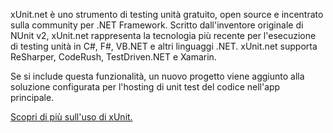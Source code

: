 ﻿xUnit.net è uno strumento di testing unità gratuito, open source e incentrato sulla community per .NET Framework. Scritto dall'inventore originale di NUnit v2, xUnit.net rappresenta la tecnologia più recente per l'esecuzione di testing unità in C#, F#, VB.NET e altri linguaggi .NET. xUnit.net supporta ReSharper, CodeRush, TestDriven.NET e Xamarin. 

Se si include questa funzionalità, un nuovo progetto viene aggiunto alla soluzione configurata per l'hosting di unit test del codice nell'app principale.

[Scopri di più sull'uso di xUnit.](https://xunit.github.io/)
